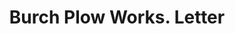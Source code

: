 ---
doi: 10.7916/D8806DRM
date_other: '1903'
date_other_textual: '1903'
form: correspondence
genre:
- Letters (correspondence)
name:
- Burch Plow Works
object_in_context_url: https://biggert.cul.columbia.edu/items/view/ave_biggert_01300
subject_hierarchical_geographic:
- Crestline, Ohio, United States
subject_name:
- Burch Plow Works
title: Burch Plow Works. Letter
sort_title: Burch Plow Works. Letter
call_number: ave_biggert_01300
coordinates:
- 40.78472222222222,-82.74027777777778
pid: ave_biggert_01300
identifiers: ave_biggert_01300
canvas_id: ldpd:396562
permalink: "/items/ave_biggert_01300/"
layout: iiif-image-page
---
